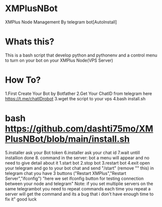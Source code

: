 # XMPlusNBot
XMPlus Node Management By telegram bot[AutoInstall]
# Whats this?
This is a bash script that develop python and pythonenv and a control menu to turn on your bot on your XMPlus Node(VPS Server)
# How To?
1.First Create Your Bot by Botfather
2.Get Your ChatID from telegram here https://t.me/chatIDrobot
3.wget the script to your vps
4.bash install.sh
# bash https://github.com/dashti75mo/XMPlusNBot/blob/main/install.sh
5.installer ask your Bot token
6.installer ask your chat id
7.wait untill installion done
8. command in the server: bot
 a menu will appear and no need to give detail about it 
 1.start bot
 2.stop bot
 3.restart bot
 4.exit
open your telegram and go to your bot chat and send  "/start"  (remove "" this)
 in telegram chat you have 3 buttons ("Restart XMPlus","Restart Server","ifconfig")
"here we set ifconfig button for testing connection between your node and telegram"
 Note: if you set multiplie servers on the same telegrambot you need to repeat commands each time you repeat a server will get the command and its a bug that i don't have enough time to fix it" good luck
